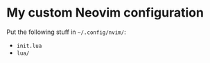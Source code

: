 # My custom Neovim configuration

Put the following stuff in `~/.config/nvim/`:

* `init.lua`
* `lua/`
